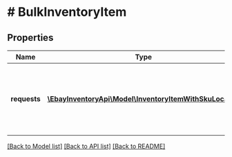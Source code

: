 # # BulkInventoryItem

## Properties

Name | Type | Description | Notes
------------ | ------------- | ------------- | -------------
**requests** | [**\EbayInventoryApi\Model\InventoryItemWithSkuLocale[]**](InventoryItemWithSkuLocale.md) | The details of each inventory item that is being created or updated is passed in under this container. Up to 25 inventory item records can be created and/or updated with one bulkCreateOrReplaceInventoryItem call. | [optional] 

[[Back to Model list]](../../README.md#documentation-for-models) [[Back to API list]](../../README.md#documentation-for-api-endpoints) [[Back to README]](../../README.md)


